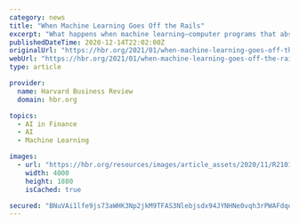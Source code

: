 ```yaml
---
category: news
title: "When Machine Learning Goes Off the Rails"
excerpt: "What happens when machine learning—computer programs that absorb new information and then change how they make decisions—leads to investment losses, biased hiring or lending, or car accidents? Should businesses allow their smart products and services to autonomously evolve,"
publishedDateTime: 2020-12-14T22:02:00Z
originalUrl: "https://hbr.org/2021/01/when-machine-learning-goes-off-the-rails?via=indexdotco"
webUrl: "https://hbr.org/2021/01/when-machine-learning-goes-off-the-rails?via=indexdotco"
type: article

provider:
  name: Harvard Business Review
  domain: hbr.org

topics:
  - AI in Finance
  - AI
  - Machine Learning

images:
  - url: "https://hbr.org/resources/images/article_assets/2020/11/R2101F_REID.jpg"
    width: 4000
    height: 1880
    isCached: true

secured: "BNuVAi1lfe9js73aWHK3Np2jkM9TFAS3Nlebjsdx94JYNHNe0vqh3rPWAFdqoHp268J5nbuVVTx8iWR8dxZSlDKaC09r7Iw3JBhTsJZCftQvsSGZiHuuThfc7UoJqwcd0R0b+RUQHUBrdMHzhHAP3z8PXhUVHW8zvqiGVywlLE0Z5W8UiDMf9Ea0BMBloVha+fZftBVJx1q2YYy6kNMBKbr++A5rqCBW9YSg/k9ZLGYw7u096TXRBdrjJWUzMm4dHNf+odxJP0o2FhZ08maWpVmg6lS3pfZIfWHsju+f85dGMJzGUGhC6Om0/v5eWYWNPHto6w+vVQ3fHgxZV3sGEyhDrZAGuuxhtr0WHVeHCRs=;8nIpvbAei1RlOYuWziV9Zw=="
---
```


